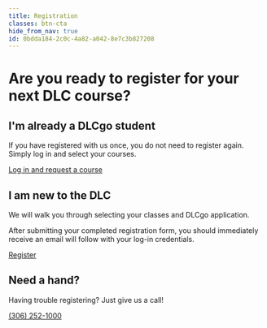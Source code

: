 ```yaml
---
title: Registration
classes: btn-cta
hide_from_nav: true
id: 0bdda184-2c0c-4a82-a042-8e7c3b827208
---
```

<h1>Are you ready to register for your next DLC course?</h1>

<div class="row">
<div class="col-md-4  col-xs-12">
<h2>I'm already a DLCgo student</h2>

<p>If you have registered with us once, you do not need to register again. Simply log in and select your courses.</p>

<p><a href="https://www.dlcgo.ca">Log in and request a course</a></p>
</div>

<div class="col-md-4  col-xs-12">
<h2>I am new to the DLC</h2>

<p>We will walk you through selecting your classes and DLCgo application.</p>

<p>After submitting your completed registration form, you should immediately receive an email will follow with your log-in credentials.</p>

<p><a class="btn btn-primary" href="https://www.sunwestdlc.ca/pages/register-genius.html">Register</a></p>
</div>

<div class="col-md-4  col-xs-12">
<h2>Need a hand?</h2>

<p>Having trouble registering? Just give us a call!</p>

<p><a href="tel:+13062521000">(306) 252-1000</a></p>
</div>
</div>